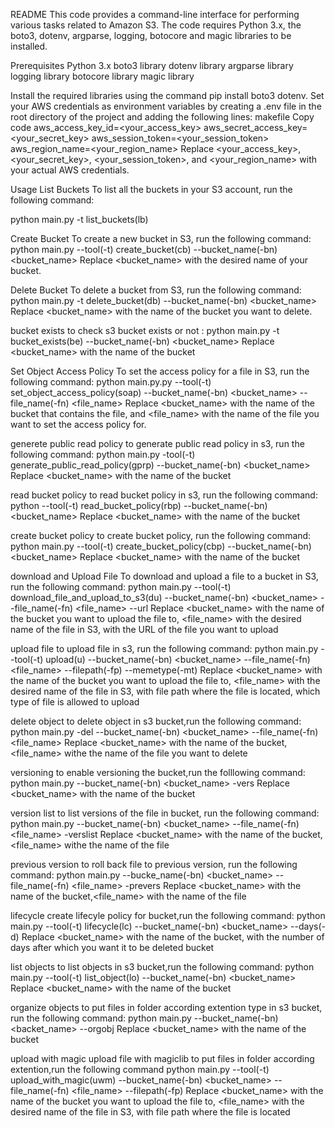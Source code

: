 README
This code provides a command-line interface for performing various tasks related to Amazon S3. The code requires Python 3.x, the boto3, dotenv, argparse, logging, botocore and magic libraries to be installed.

Prerequisites
Python 3.x
boto3 library
dotenv library
argparse library
logging library
botocore library
magic library


Install the required libraries using the command pip install boto3 dotenv.
Set your AWS credentials as environment variables by creating a .env file in the root directory of the project and adding the following lines:
makefile
Copy code
aws_access_key_id=<your_access_key>
aws_secret_access_key=<your_secret_key>
aws_session_token=<your_session_token>
aws_region_name=<your_region_name>
Replace <your_access_key>, <your_secret_key>, <your_session_token>, and <your_region_name> with your actual AWS credentials.

Usage
List Buckets
To list all the buckets in your S3 account, run the following command:

python main.py -t list_buckets(lb)

Create Bucket
To create a new bucket in S3, run the following command:
python main.py --tool(-t) create_bucket(cb) --bucket_name(-bn) <bucket_name>
Replace <bucket_name> with the desired name of your bucket.

Delete Bucket
To delete a bucket from S3, run the following command:
python main.py -t delete_bucket(db) --bucket_name(-bn) <bucket_name>
Replace <bucket_name> with the name of the bucket you want to delete.

bucket exists 
to check s3 bucket exists or not :
python main.py -t bucket_exists(be) --bucket_name(-bn) <bucket_name>
Replace <bucket_name> with the name of the bucket

Set Object Access Policy
To set the access policy for a file in S3, run the following command:
python main.py.py --tool(-t) set_object_access_policy(soap) --bucket_name(-bn) <bucket_name> --file_name(-fn) <file_name>
Replace <bucket_name> with the name of the bucket that contains the file, and <file_name> with the name of the file you want to set the access policy for.

generete public read policy
to generate public read  policy in s3, run the following command:
python main.py -tool(-t) generate_public_read_policy(gprp) --bucket_name(-bn) <bucket_name>
Replace <bucket_name> with the name of the bucket

read bucket policy 
to read bucket policy in s3, run the following command:
python --tool(-t) read_bucket_policy(rbp) --bucket_name(-bn) <bucket_name>
Replace <bucket_name> with the name of the bucket

create bucket policy
to create bucket policy, run the following command:
python main.py --tool(-t) create_bucket_policy(cbp) --bucket_name(-bn) <bucket_name>
Replace <bucket_name> with the name of the bucket

download and Upload File
To download and upload a file to a bucket in S3, run the following command:
python main.py --tool(-t) download_file_and_upload_to_s3(du) --bucket_name(-bn) <bucket_name> --file_name(-fn) <file_name> --url <url>
Replace <bucket_name> with the name of the bucket you want to upload the file to, <file_name> with the desired name of the file in S3, <url> with the URL of the file you want to upload

upload file 
to upload file in s3, run the following command:
python main.py --tool(-t) upload(u) --bucket_name(-bn) <bucket_name> --file_name(-fn) <file_name> --filepath(-fp) <filepath> --memetype(-mt) <memetype>
Replace <bucket_name> with the name of the bucket you want to upload the file to, <file_name> with the desired name of the file in S3, <filepath> with file path where the file is located, <memetype> which type of file is allowed to upload

delete object
to delete object in s3 bucket,run the following command:
python main.py -del --bucket_name(-bn) <bucket_name> --file_name(-fn) <file_name>
Replace <bucket_name> with the name of the bucket,<file_name> withe the name of the file you want to delete

versioning
to enable versioning the bucket,run the folllowing command:
python main.py --bucket_name(-bn) <bucket_name> -vers
Replace <bucket_name> with the name of the bucket

version list 
to list versions of the file in bucket, run the following command:
python main.py --bucket_name(-bn) <bucket_name> --file_name(-fn) <file_name> -verslist
Replace <bucket_name> with the name of the bucket,<file_name> withe the name of the file

previous version
to roll back file to previous version, run the following command:
python main.py --bucke_name(-bn) <bucket_name> --file_name(-fn) <file_name> -prevers
Replace <bucket_name> with the name of the bucket,<file_name> with the name of the file

lifecycle
create lifecyle policy for bucket,run the following command:
python main.py --tool(-t) lifecycle(lc) --bucket_name(-bn) <bucket_name> --days(-d) <days>
Replace <bucket_name> with the name of the bucket, <days> with the number of days after which you want it to be deleted bucket

list objects
to list objects in s3 bucket,run the following command:
python main.py --tool(-t) list_object(lo) --bucket_name(-bn) <bucket_name>
Replace <bucket_name> with the name of the bucket

organize objects
to put files in folder according extention type in s3 bucket, run the following command:
python main.py --bucket_name(-bn) <backet_name> --orgobj
Replace <bucket_name> with the name of the bucket

upload with magic 
upload file with magiclib to put files in folder according extention,run the following command
python main.py --tool(-t) upload_with_magic(uwm) --bucket_name(-bn) <bucket_name>  --file_name(-fn) <file_name> --filepath(-fp) <filepath>
Replace <bucket_name> with the name of the bucket you want to upload the file to, <file_name> with the desired name of the file in S3, <filepath> with file path where the file is located
